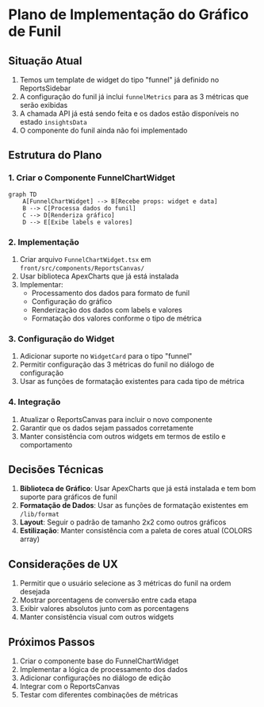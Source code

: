 # Plano de Implementação do Gráfico de Funil

## Situação Atual
1. Temos um template de widget do tipo "funnel" já definido no ReportsSidebar
2. A configuração do funil já inclui `funnelMetrics` para as 3 métricas que serão exibidas
3. A chamada API já está sendo feita e os dados estão disponíveis no estado `insightsData`
4. O componente do funil ainda não foi implementado

## Estrutura do Plano

### 1. Criar o Componente FunnelChartWidget
```mermaid
graph TD
    A[FunnelChartWidget] --> B[Recebe props: widget e data]
    B --> C[Processa dados do funil]
    C --> D[Renderiza gráfico]
    D --> E[Exibe labels e valores]
```

### 2. Implementação
1. Criar arquivo `FunnelChartWidget.tsx` em `front/src/components/ReportsCanvas/`
2. Usar biblioteca ApexCharts que já está instalada
3. Implementar:
   - Processamento dos dados para formato de funil
   - Configuração do gráfico
   - Renderização dos dados com labels e valores
   - Formatação dos valores conforme o tipo de métrica

### 3. Configuração do Widget
1. Adicionar suporte no `WidgetCard` para o tipo "funnel"
2. Permitir configuração das 3 métricas do funil no diálogo de configuração
3. Usar as funções de formatação existentes para cada tipo de métrica

### 4. Integração
1. Atualizar o ReportsCanvas para incluir o novo componente
2. Garantir que os dados sejam passados corretamente
3. Manter consistência com outros widgets em termos de estilo e comportamento

## Decisões Técnicas

1. **Biblioteca de Gráfico**: Usar ApexCharts que já está instalada e tem bom suporte para gráficos de funil
2. **Formatação de Dados**: Usar as funções de formatação existentes em `/lib/format`
3. **Layout**: Seguir o padrão de tamanho 2x2 como outros gráficos
4. **Estilização**: Manter consistência com a paleta de cores atual (COLORS array)

## Considerações de UX

1. Permitir que o usuário selecione as 3 métricas do funil na ordem desejada
2. Mostrar porcentagens de conversão entre cada etapa
3. Exibir valores absolutos junto com as porcentagens
4. Manter consistência visual com outros widgets

## Próximos Passos

1. Criar o componente base do FunnelChartWidget
2. Implementar a lógica de processamento dos dados
3. Adicionar configurações no diálogo de edição
4. Integrar com o ReportsCanvas
5. Testar com diferentes combinações de métricas